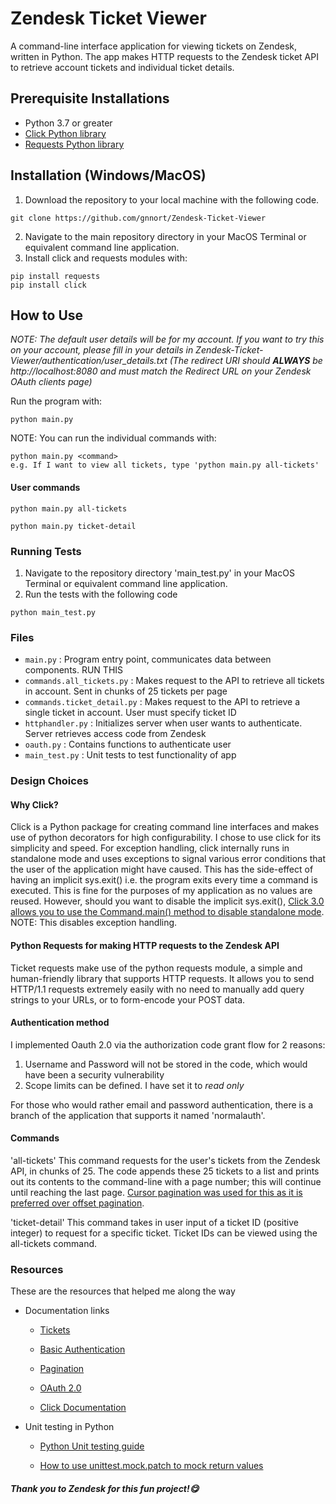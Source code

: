 # Zendesk Ticket Viewer
A command-line interface application for viewing tickets on Zendesk, written in Python. The app makes HTTP requests to the Zendesk ticket API to retrieve account tickets and individual ticket details.

## Prerequisite Installations
- Python 3.7 or greater
- [Click Python library](https://click.palletsprojects.com/en/8.0.x/quickstart/#)
- [Requests Python library](https://docs.python-requests.org/en/latest/user/install/)

## Installation (Windows/MacOS)

1. Download the repository to your local machine with the following code.

```
git clone https://github.com/gnnort/Zendesk-Ticket-Viewer
```

2. Navigate to the main repository directory in your MacOS Terminal or equivalent command line application.
3. Install click and requests modules with:

```
pip install requests
pip install click 
```
## How to Use
_NOTE: The default user details will be for my account.
If you want to try this on your account, please fill in your details in Zendesk-Ticket-Viewer/authentication/user_details.txt (The redirect URI should **ALWAYS** be http://localhost:8080 and must match the Redirect URL on your Zendesk OAuth clients page)_

Run the program with:
```
python main.py 
```
NOTE: You can run the individual commands with:

```
python main.py <command>
e.g. If I want to view all tickets, type 'python main.py all-tickets'
```
#### User commands
```
python main.py all-tickets
```
```
python main.py ticket-detail
```

### Running Tests

1. Navigate to the repository directory 'main_test.py' in your MacOS Terminal or equivalent command line application.
2. Run the tests with the following code

```
python main_test.py
```

### Files
- ```main.py``` : Program entry point, communicates data between components. RUN THIS
- ```commands.all_tickets.py``` : Makes request to the API to retrieve all tickets in account. Sent in chunks of 25 tickets per page
- ```commands.ticket_detail.py``` : Makes request to the API to retrieve a single ticket in account. User must specify ticket ID
- ```httphandler.py``` : Initializes server when user wants to authenticate. Server retrieves access code from Zendesk
- ```oauth.py``` : Contains functions to authenticate user
- ```main_test.py``` : Unit tests to test functionality of app



### Design Choices

#### Why Click?
Click is a Python package for creating command line interfaces and makes use of python decorators for high configurability. I chose to use click for its simplicity and speed.
For exception handling, click internally runs in standalone mode and uses exceptions to signal various error conditions that the user of the application might have caused. This has the side-effect of having an implicit sys.exit() i.e. the program exits every time a command is executed. This is fine for the purposes of my application as no values are reused. 
However, should you want to disable the implicit sys.exit(), [Click 3.0 allows you to use the Command.main() method to disable standalone mode](https://click.palletsprojects.com/en/8.0.x/exceptions/#what-if-i-don-t-want-that). NOTE: This disables exception handling.


#### Python Requests for making HTTP requests to the Zendesk API
Ticket requests make use of the python requests module, a simple and human-friendly library that supports HTTP requests. It allows you to send HTTP/1.1 requests extremely easily with no need to manually add query strings to your URLs, or to form-encode your POST data.

#### Authentication method
I implemented Oauth 2.0 via the authorization code grant flow for 2 reasons:
1. Username and Password will not be stored in the code, which would have been a security vulnerability
2. Scope limits can be defined. I have set it to _read only_

For those who would rather email and password authentication, there is a branch of the application that supports it named 'normalauth'.

#### Commands
 'all-tickets'
This command requests for the user's tickets from the Zendesk API, in chunks of 25. The code appends these 25 tickets to a list and prints out its contents to the command-line with a page number; this will continue until reaching the last page. [Cursor pagination was used for this as it is preferred over offset pagination](https://developer.zendesk.com/documentation/developer-tools/working-with-data/understanding-the-limitations-of-offset-pagination/).

 'ticket-detail'
This command takes in user input of a ticket ID (positive integer) to request for a specific ticket. Ticket IDs can be viewed using the all-tickets command.


### Resources

These are the resources that helped me along the way

- Documentation links

  - [Tickets](https://developer.zendesk.com/rest_api/docs/support/tickets#show-ticket)

  - [Basic Authentication](https://developer.zendesk.com/rest_api/docs/support/introduction#basic-authentication)

  - [Pagination](https://developer.zendesk.com/rest_api/docs/support/introduction#pagination)
  
  - [OAuth 2.0](https://support.zendesk.com/hc/en-us/articles/203663836-Using-OAuth-authentication-with-your-application)

  - [Click Documentation](https://click.palletsprojects.com/en/8.0.x/)

- Unit testing in Python

  - [Python Unit testing guide](https://docs.python-guide.org/writing/tests)

  - [How to use unittest.mock.patch to mock return values](https://www.youtube.com/watch?v=WFRljVPHrkE&t=182s)

##### Thank you to Zendesk for this fun project!😋
